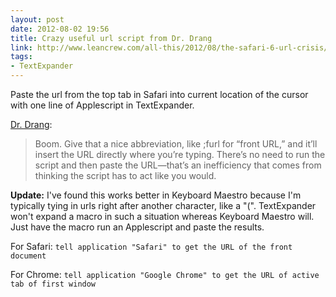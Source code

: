 ```yaml
---
layout: post
date: 2012-08-02 19:56  
title: Crazy useful url script from Dr. Drang
link: http://www.leancrew.com/all-this/2012/08/the-safari-6-url-crisis/
tags:
- TextExpander
---
```


Paste the url from the top tab in Safari into current location of the cursor with one line of Applescript in TextExpander. 

[Dr. Drang][leancrew]:

> Boom. Give that a nice abbreviation, like ;furl for “front URL,” and it’ll insert the URL directly where you’re typing. There’s no need to run the script and then paste the URL—that’s an inefficiency that comes from thinking the script has to act like you would.

**Update:** I've found this works better in Keyboard Maestro because I'm typically tying in urls right after another character, like a "(". TextExpander won't expand a macro in such a situation whereas Keyboard Maestro will. Just have the macro run an Applescript and paste the results.

For Safari: `tell application "Safari" to get the URL of the front document`

For Chrome: `tell application "Google Chrome" to get the URL of active tab of first window`

[leancrew]: http://www.leancrew.com/all-this/2012/08/the-safari-6-url-crisis/ "Dr. Drang"
